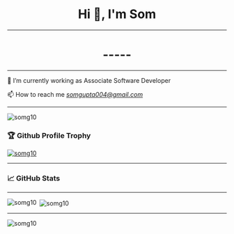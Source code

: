 <h1 align="center">Hi 👋, I'm Som </h1>
<hr>
<h1 align="center"> ----- </h1>
<hr>
 🌱 I’m currently working as Associate Software Developer


 📫 How to reach me *somgupta004@gmail.com*


<hr>
<p align="left"> <img src="https://komarev.com/ghpvc/?username=somg10&label=Profile%20views&color=0e75b6&style=flat" alt="somg10" /> </p>
<h3>🏆 Github Profile Trophy</h3>
<p align="left"> <a href="https://github.com/ryo-ma/github-profile-trophy"><img src="https://github-profile-trophy.vercel.app/?username=somg10" alt="somg10" /></a> </p>


<hr>








<h3 align="left">📈 GitHub Stats</h3>

<hr>
<p>
  <img align="left" src="https://github-readme-stats.vercel.app/api/top-langs?username=somg10&show_icons=true&theme=dark&locale=en&layout=compact&line_height=20" alt="somg10" />
</p>



<p>&nbsp;<img align="center" src="https://github-readme-stats.vercel.app/api?username=somg10&show_icons=true&theme=dark&line_height=20&locale=en" alt="somg10" /></p>




<hr>
<p>
  <img align="center" src="https://github-readme-streak-stats.herokuapp.com/?user=somg10&theme=highcontrast" alt="somg10" />
</p>

